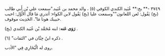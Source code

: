 ٣٧٤٩ -** بخ:** عُبَيد الكندي الكوفي (٥) ، والد محمد بن عُبَيد."سمعت علي بْن أَبي طالب (بخ) يَقُول: لعن اللعانون""وسمعت عليا (بخ) يَقُول لابن الكواء: أتدري مَا قال الأَوَّل: احبب حبيبك هونا مَا". الحَدِيث موقوف.

**رَوَى عَنه:** ابنه مُحَمَّد بْن عُبَيد الكندي (بخ) .

ذكره ابنُ حِبَّان في "الثقات" (٦) .

روى له الْبُخَارِي فِي "الأدب.